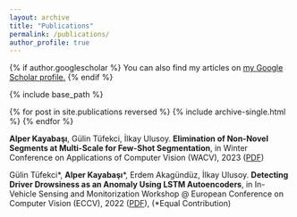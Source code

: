 ```yaml
---
layout: archive
title: "Publications"
permalink: /publications/
author_profile: true
---
```


{% if author.googlescholar %}
  You can also find my articles on <u><a href="{{author.googlescholar}}">my Google Scholar profile</a>.</u>
{% endif %}

{% include base_path %}

{% for post in site.publications reversed %}
  {% include archive-single.html %}
{% endfor %}

**Alper Kayabaşı**, Gülin Tüfekci, İlkay Ulusoy. **Elimination of Non-Novel Segments at Multi-Scale for Few-Shot Segmentation**, in Winter Conference on Applications of Computer Vision (WACV), 2023 ([PDF](https://arxiv.org/abs/2211.02300))

Gülin Tüfekci*, **Alper Kayabaşı***, Erdem Akagündüz, İlkay Ulusoy. **Detecting Driver Drowsiness as an Anomaly Using LSTM Autoencoders**, in  In-Vehicle Sensing and Monitorization Workshop @ European Conference on Computer Vision (ECCV), 2022 ([PDF](https://arxiv.org/abs/2209.05269)), (*Equal Contribution)
